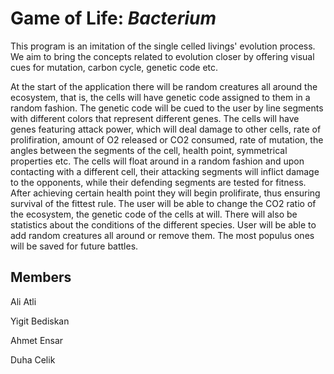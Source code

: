 # Game of Life: <i>Bacterium</i>

This program is an imitation of the single celled livings' evolution process. We aim to bring the concepts related to  evolution closer by offering visual cues for mutation, carbon cycle, genetic code  etc. 

At the start of the application there will be random creatures all around the ecosystem, that is, the cells will have genetic code assigned to them in a random fashion. The genetic code will be cued to the user by line segments with different colors that represent different genes. The cells will have genes featuring attack power, which will deal damage to other cells, rate of prolifiration, amount of O2 released or CO2 consumed, rate of mutation, the angles between the segments of the cell, health point, symmetrical properties etc. 
The cells will float around in a random fashion and upon contacting with a different cell, their attacking segments will inflict damage to the opponents, while their defending segments are tested for fitness. After achieving certain health point they will begin prolifirate, thus ensuring survival of the fittest rule. The user will be able to change the CO2 ratio of the ecosystem, the genetic code of the cells at will. There will also be statistics about the conditions of the different species.
User will be able to add random creatures all around or remove them. The most populus ones will be saved for future battles.

## Members

Ali Atli

Yigit Bediskan

Ahmet Ensar

Duha Celik
